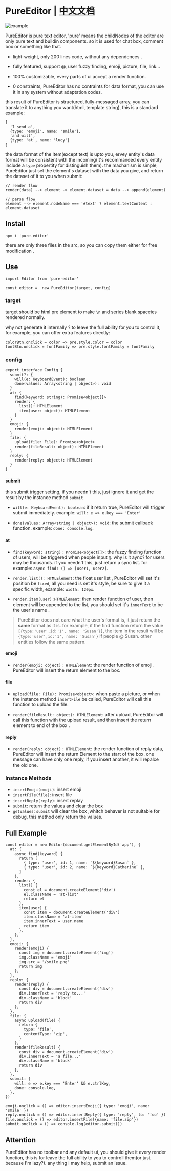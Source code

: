 # PureEditor | [中文文档](/README.zh_CN.md)

![example](https://user-images.githubusercontent.com/13190639/176615872-9c2ec97f-a309-4665-b56a-47f7e7c090aa.png)

PureEditor is pure text editor, 'pure' means the childNodes of the editor are only pure text and buildin components. so it is used for chat box, comment box or something like that.

- light-weight, only 200 lines code, without any dependences .

- fully featured, support @, user fuzzy finding, emoji, picture, file, link...

- 100% customizable, every parts of ui accept a render function.

- 0 constraints, PureEditor has no contraints for data format, you can use it in any system without adaptation codes.

this result of PureEditor is structured, fully-messaged array, you can translate it to anything you want(html, template string), this is a standard example:

```
[
  'I send a',
  {type: 'emoji', name: 'smile'},
  'and will',
  {type: 'at', name: 'lucy'}
]
```

the data format of the item(except text) is upto you, ervey entity's data format will be consistent with the incoming(it's recommanded every entity include a `type` propertity for distinguish them). the machanism is simple, PureEditor just set the element's dataset with the data you give, and return the dataset of it to you when submit:

```
// render flow
render(data) --> element -> element.dataset = data --> append(element)

// parse flow
element --> element.nodeName === '#text' ? element.textContent : element.dataset

```

## Install

```
npm i 'pure-editor'
```

there are only three files in the src, so you can copy them either for free modification .

## Use

```
import Editor from 'pure-editor'

const editor =  new PureEditor(target, config)
```

### target

target should be html pre element to make `\n` and series blank spaceies rendered normally.

why not generate it internally ? to leave the full ability for you to control it, for example, you can offer extra features directly:

```
colorBtn.onclick = color => pre.style.color = color
fontBtn.onclick = fontFamily => pre.style.fontFamily = fontFamily
```

### config

```
export interface Config {
  submit?: {
    will(e: KeyboardEvent): boolean
    done(values: Array<string | object>): void
  }
  at: {
    find(keyword: string): Promise<object[]>
    render: {
      list(): HTMLElement
      item(user: object): HTMLElement
    }
  }
  emoji: {
    render(emoji: object): HTMLElement
  }
  file: {
    upload(file: File): Promise<object>
    render(fileResult: object): HTMLElement
  }
  reply: {
    render(reply: object): HTMLElement
  }
}
```

#### submit

this submit trigger setting, if you needn't this, just ignore it and get the result by the instance method `submit`

- `will(e: KeyboardEvent): boolean`: if it return true, PureEditor will trigger submit immediately. example: `will: e => e.key === 'Enter'`

- `done(values: Array<string | object>): void`: the submit callback function. example: `done: console.log`.

#### at

- `find(keyword: string): Promise<object[]>`: the fuzzy finding function of users, will be triggered when people input `@`. why is it aync? for users may be thousands. if you needn't this, just return a sync list. for example: `async find: () => [user1, user2]`.

- `render.list(): HTMLElement`: the float user list , PureEditor will set it's position be `fixed`, all you need is set it's style, be sure to give it a specific width, example: `width: 120px`.

- `render.item(user):HTMLElement`: then render function of user, then element will be appended to the list, you should set it's `innerText` to be the user's name .

> PureEditor does not care what the user's format is, it just return the **same** format as it is. for example, if the find function return the value `[{type:'user',id:'1', name: 'Susan'}]`, the item in the result will be `{type:'user',id:'1', name: 'Susan'}` if people @ Susan. other entities follow the same pattern.

#### emoji

- `render(emoji: object): HTMLElement`: the render function of emoji. PureEditor will insert the return element to the box.

#### file

- `upload(file: File): Promise<object>`: when paste a picture, or when the instance method `insertFile` be called, PureEditor will call this function to upload the file.

- `render(fileResult: object): HTMLElement`: after upload, PureEditor will call this function with the upload result, and then insert the return element to end of the box .

#### reply

- `render(reply: object): HTMLElement`: the render function of reply data, PureEditor will insert the return Element to the start of the box. one message can have only one reply, if you insert another, it will repalce the old one.

### Instance Methods

- `insertEmoji(emoji)`: insert emoji
- `insertFile(file)`: insert file
- `insertReply(reply)`: insert replay
- `submit`: return the values and clear the box
- `getValues`: `submit` will clear the box ,whitch behaver is not suitable for debug, this method only return the values.

## Full Example

```
const editor = new Editor(document.getElementById('app'), {
  at: {
    async find(keyword) {
      return [
        { type: 'user', id: 1, name: `${keyword}Susan` },
        { type: 'user', id: 2, name: `${keyword}Catherine` },
      ]
    },
    render: {
      list() {
        const el = document.createElement('div')
        el.className = 'at-list'
        return el
      },
      item(user) {
        const item = document.createElement('div')
        item.className = 'at-item'
        item.innerText = user.name
        return item
      },
    },
  },
  emoji: {
    render(emoji) {
      const img = document.createElement('img')
      img.className = 'emoji'
      img.src = '/smile.png'
      return img
    },
  },
  reply: {
    render(reply) {
      const div = document.createElement('div')
      div.innerText = 'reply to...'
      div.className = 'block'
      return div
    },
  },
  file: {
    async upload(file) {
      return {
        type: 'file',
        contentType: 'zip',
      }
    },
    render(fileResult) {
      const div = document.createElement('div')
      div.innerText = 'a file...'
      div.className = 'block'
      return div
    },
  },
  submit: {
    will: e => e.key === 'Enter' && e.ctrlKey,
    done: console.log,
  },
})

emoji.onclick = () => editor.insertEmoji({ type: 'emoji', name: 'smile' })
reply.onclick = () => editor.insertReply({ type: 'reply', to: 'foo' })
file.onclick = () => editor.insertFile({name: 'file.zip'})
submit.onclick = () => console.log(editor.submit())
```

## Attention

PureEditor has no toolbar and any default ui, you should give it every render function, this is for leave the full ability to you to controll them(or just because I'm lazy?). any thing I may help, submit an issue.
